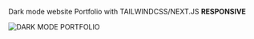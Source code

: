 Dark mode website Portfolio 
with TAILWINDCSS/NEXT.JS
**RESPONSIVE**

![DARK MODE PORTFOLIO](https://github.com/ViniciusCR7/Darkmode-next-tailwind/assets/83369825/4c71afbf-3c2b-4898-999d-24b8841c8e27)
